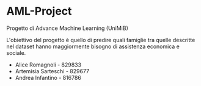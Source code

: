 # AML-Project
Progetto di Advance Machine Learning (UniMiB)

L'obiettivo del progetto è quello di predire quali famiglie tra quelle descritte nel dataset hanno maggiormente bisogno di assistenza economica e sociale.


- Alice Romagnoli - 829833
- Artemisia Sarteschi - 829677 
- Andrea Infantino - 816786 
